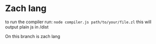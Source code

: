 # Zach lang

to run the compiler run: `node compiler.js path/to/your/file.zl`
this will output plain js in /dist

On this branch is zach lang
